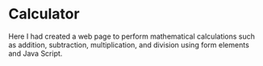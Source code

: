 # Calculator
Here I had created a web page to perform mathematical calculations such as addition, subtraction, multiplication, and division using form elements and Java Script.
